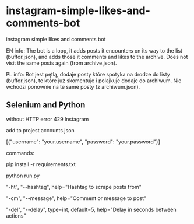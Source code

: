 # instagram-simple-likes-and-comments-bot
instagram simple likes and comments bot  

EN info: The bot is a loop, it adds posts it encounters on its way to the list (buffor.json), and adds those it comments and likes to the archive.
Does not visit the same posts again (from archive.json).

PL info: Bot jest pętlą, dodaje posty które spotyka na drodze do listy (buffor.json), te które już skomentuje i polajkuje dodaje do archiwum.
Nie wchodzi ponownie na te same posty (z archiwum.json).

## Selenium and Python  

without HTTP error 429 Instagram

add to projest accounts.json

[{"username": "your.username", "password": "your.password"}]

commands:

pip install -r requirements.txt

python run.py

"-ht", "--hashtag", help="Hashtag to scrape posts from"

"-cm", "--message", help="Comment or message to post"

"-del", "--delay", type=int, default=5, help="Delay in seconds between actions"